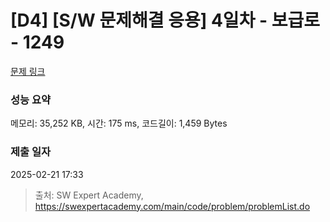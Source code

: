 # [D4] [S/W 문제해결 응용] 4일차 - 보급로 - 1249 

[문제 링크](https://swexpertacademy.com/main/code/problem/problemDetail.do?contestProbId=AV15QRX6APsCFAYD) 

### 성능 요약

메모리: 35,252 KB, 시간: 175 ms, 코드길이: 1,459 Bytes

### 제출 일자

2025-02-21 17:33



> 출처: SW Expert Academy, https://swexpertacademy.com/main/code/problem/problemList.do